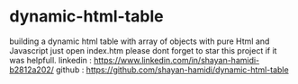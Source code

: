 # dynamic-html-table
building a dynamic html table with array of objects with pure Html and Javascript
just open index.htm
please dont forget to star this project if it was helpfull.
linkedin : https://www.linkedin.com/in/shayan-hamidi-b2812a202/
github : https://github.com/shayan-hamidi/dynamic-html-table
